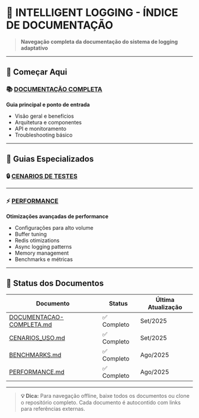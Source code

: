 # 📖 **INTELLIGENT LOGGING - ÍNDICE DE DOCUMENTAÇÃO**

> **Navegação completa da documentação do sistema de logging adaptativo**
---
## 🎯 **Começar Aqui**

### **📚 [DOCUMENTAÇÃO COMPLETA](./DOCUMENTACAO-COMPLETA.md)**
**Guia principal e ponto de entrada**
- Visão geral e benefícios
- Arquitetura e componentes
- API e monitoramento
- Troubleshooting básico
---

## 📘 **Guias Especializados**
### **🔒 [CENARIOS DE TESTES](/.CENARIOS-USO.md)**
---

### **⚡ [PERFORMANCE](./PERFORMANCE.md)**
**Otimizações avançadas de performance**
- Configurações para alto volume
- Buffer tuning
- Redis otimizations
- Async logging patterns
- Memory management
- Benchmarks e métricas

---

## 🎯 **Status dos Documentos**

| Documento | Status | Última Atualização |
|-----------|--------|-------------------|
| [DOCUMENTACAO-COMPLETA.md](./DOCUMENTACAO-COMPLETA.md) | ✅ Completo | Set/2025 |
| [CENARIOS_USO.md](./CENARIOS-USO.md) | ✅ Completo | Set/2025 |
| [BENCHMARKS.md](./BENCHMARKS.md) | ✅ Completo | Ago/2025 |
| [PERFORMANCE.md](./PERFORMANCE.md) | ✅ Completo | Ago/2025 |

---

> **💡 Dica:** Para navegação offline, baixe todos os documentos ou clone o repositório completo. Cada documento é autocontido com links para referências externas.
